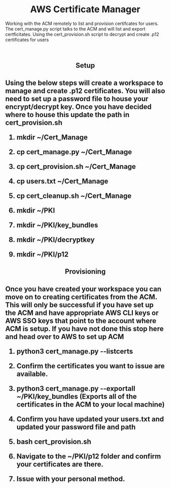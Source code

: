 <h1 align="center">AWS Certificate Manager </h1> 

<p>Working with the ACM remotely to list and provision certifcates for users.  The cert_manage.py script talks to the ACM and will list and export certficitates.  Using the cert_provision.sh script to decrypt and create .p12 certificates for users</p>
<br>

<h2 align="center">Setup<h2>

<p>Using the below steps will create a workspace to manage and create .p12 certificates. You will also need to set up a password file to house your encrypt/decrypt key.  Once you have decided where to house this update the path in cert_provision.sh</p>

1. mkdir ~/Cert_Manage

2. cp cert_manage.py ~/Cert_Manage

3. cp cert_provision.sh ~/Cert_Manage

4. cp users.txt ~/Cert_Manage 

5. cp cert_cleanup.sh ~/Cert_Manage 

6. mkdir ~/PKI

7. mkdir ~/PKI/key_bundles

8. mkdir ~/PKI/decryptkey

9. mkdir ~/PKI/p12

<h2 align="Center">Provisioning<h2>

<p>Once you have created your workspace you can move on to creating certificates from the ACM. This will only be successful if you have set up the ACM and have appropriate AWS CLI keys or AWS SSO keys that point to the account where ACM is setup. If you have not done this stop here and head over to AWS to set up ACM</p>

1. python3 cert_manage.py --listcerts 

2. Confirm the certificates you want to issue are available. 

3. python3 cert_manage.py --exportall ~/PKI/key_bundles (Exports all of the certificates in the ACM to your local machine)

4. Confirm you have updated your users.txt and updated your password file and path

5. bash cert_provision.sh 

6. Navigate to the ~/PKI/p12 folder and confirm your certificates are there. 

7. Issue with your personal method. 
